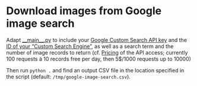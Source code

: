 # Download images from Google image search

Adapt [\_\_main\_\_.py](__main__.py) to include your [Google Custom Search API key](https://developers.google.com/custom-search/json-api/v1/overview) and the [ID of your “Custom Search Engine”](https://developers.google.com/custom-search/docs/xml_results#cxsp), as well as a search term and the number of image records to return (cf. [Pricing](https://developers.google.com/custom-search/json-api/v1/overview#pricing) of the API access; currently 100 requests á 10 records free per day, then 5$/1000 requests up to 10000)

Then run `python .` and find an output CSV file in the location specified in the script (default: `/tmp/google-image-search.csv`).
